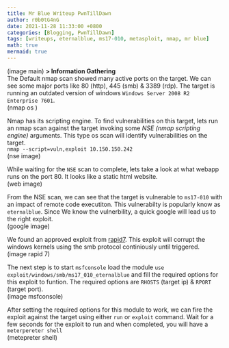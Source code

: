 ```yaml
---
title: Mr Blue Writeup PwnTillDawn
author: r0b0tG4nG
date: 2021-11-28 11:33:00 +0800
categories: [Blogging, PwnTillDawn]
tags: [writeups, eternalblue, ms17-010, metasploit, nmap, mr blue]
math: true
mermaid: true
---
```


(image main)
**> Information Gathering**<br>
The Default nmap scan showed many active ports on the target. We can see some major ports like 80 (http), 445 (smb) & 3389 (rdp). The target is running an outdated version of windows `Windows Server 2008 R2 Enterprise 7601`. <br>
(nmap os )<br>

Nmap has its scripting engine. To find vulnerabilities on this target, lets run an nmap scan against the target invoking some _NSE (nmap scripting engine)_ arguments. This type os scan will identify vulnerabilities on the target.<br>
`nmap --script=vuln,exploit 10.150.150.242`<br>
(nse image)<br>

While waiting for the `NSE` scan to complete, lets take a look at what webapp runs on the port 80. It looks like a static html website.<br>
(web image)

From the NSE scan, we can see that the target is vulnerable to `ms17-010` with an impact of remote code executiton. This vulnerabilty is popularly know as `eternalblue`. Since We know the vulnerbility, a quick google will lead us to the right exploit.<br>
(google image)<br>

We found an approved exploit from <a href="https://www.rapid7.com/db/modules/exploit/windows/smb/ms17_010_eternalblue/">rapid7</a>. This exploit will corrupt the windows kernels using the smb protocol continiously until triggered.<br>
(image rapid 7)<br>

The next step is to start `msfconsole` load the module `use exploit/windows/smb/ms17_010_eternalblue` and fill the required options for this exploit to funtion. The required options are `RHOSTS` (target ip) & `RPORT` (target port).<br>
(image msfconsole)<br>

After setting the required options for this module to work, we can fire the exploit against the target using either `run` or `exploit` command. Wait for a few seconds for the exploit to run and when completed, you will have a `meterpereter shell` <br>
(metepreter shell)



